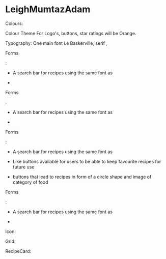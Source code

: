 # LeighMumtazAdam



Colours: 

Colour Theme For Logo's, buttons, star ratings will be Orange.




Typography: One main font i.e Baskerville, serif ,




Forms

:
* A search bar for recipes using the same font as <p>

*
 
  

 
 
 


Forms

:
* A search bar for recipes using the same font as <p>

*
 
  

 
 
 



Forms

:
* A search bar for recipes using the same font as <p>

* Like buttons available for users to be able to keep favourite recipes for future use

*  buttons that lead to recipes in form of a circle shape and image of category of food




 
  

 
 
 



Forms

:
* A search bar for recipes using the same font as <p>

*
 
  

 
 
 

 
 

 

 

 

 

Icon:




Grid:




RecipeCard:






